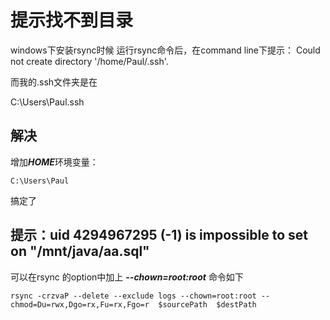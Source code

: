 提示找不到目录
==============
windows下安装rsync时候
运行rsync命令后，在command line下提示：
Could not create directory '/home/Paul/.ssh'.

而我的.ssh文件夹是在

C:\Users\Paul\.ssh


解决
--------

增加***HOME***环境变量：
```
C:\Users\Paul
```
搞定了


提示：uid 4294967295 (-1) is impossible to set on "/mnt/java/aa.sql"
--------

可以在rsync 的option中加上  ***--chown=root:root***
命令如下
```shell
rsync -crzvaP --delete --exclude logs --chown=root:root --chmod=Du=rwx,Dgo=rx,Fu=rx,Fgo=r  $sourcePath  $destPath
```